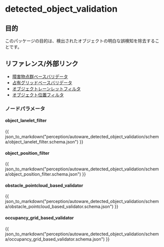 # detected_object_validation

## 目的

このパッケージの目的は、検出されたオブジェクトの明白な誤検知を除去することです。

## リファレンス/外部リンク

- [障害物点群ベースバリデータ](obstacle-pointcloud-based-validator.md)
- [占有グリッドベースバリデータ](occupancy-grid-based-validator.md)
- [オブジェクトレーンレットフィルタ](object-lanelet-filter.md)
- [オブジェクト位置フィルタ](object-position-filter.md)

### ノードパラメータ

#### object_lanelet_filter

{{ json_to_markdown("perception/autoware_detected_object_validation/schema/object_lanelet_filter.schema.json") }}

#### object_position_filter

{{ json_to_markdown("perception/autoware_detected_object_validation/schema/object_position_filter.schema.json") }}

#### obstacle_pointcloud_based_validator

{{ json_to_markdown("perception/autoware_detected_object_validation/schema/obstacle_pointcloud_based_validator.schema.json") }}

#### occupancy_grid_based_validator

{{ json_to_markdown("perception/autoware_detected_object_validation/schema/occupancy_grid_based_validator.schema.json") }}

